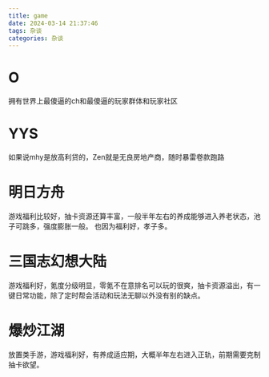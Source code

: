 ```yaml
---
title: game
date: 2024-03-14 21:37:46
tags: 杂谈
categories: 杂谈
---
```


# O

拥有世界上最傻逼的ch和最傻逼的玩家群体和玩家社区

# YYS

如果说mhy是放高利贷的，Zen就是无良房地产商，随时暴雷卷款跑路

# 明日方舟

游戏福利比较好，抽卡资源还算丰富，一般半年左右的养成能够进入养老状态，池子可跳多，强度膨胀一般。 也因为福利好，孝子多。

# 三国志幻想大陆

游戏福利好，氪度分级明显，零氪不在意排名可以玩的很爽，抽卡资源溢出，有一键日常功能，除了定时帮会活动和玩法无聊以外没有别的缺点。

# 爆炒江湖

放置类手游，游戏福利好，有养成适应期，大概半年左右进入正轨，前期需要克制抽卡欲望。